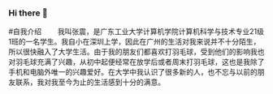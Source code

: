 ### Hi there 👋
#自我介绍
&emsp;&emsp;我叫张震，是广东工业大学计算机学院计算机科学与技术专业21级1班的一名学生。我自小在深圳上学，因此在广州的生活对我来说并不十分陌生，所以很快融入了大学生活。由于我的朋友们都喜欢打羽毛球，受到他们的影响我也对羽毛球充满了兴趣，从初中起便经常在放学后或者周末打羽毛球，这也是我除了手机和电脑外唯一的兴趣爱好。在大学中我认识了很多新的人，也不忘与以前的朋友联系，我对我至今为止的生活感到十分的满意。

<!--
**Ramozzzzz/Ramozzzzz** is a ✨ _special_ ✨ repository because its `README.md` (this file) appears on your GitHub profile.

Here are some ideas to get you started:

- 🔭 I’m currently working on ...
- 🌱 I’m currently learning ...
- 👯 I’m looking to collaborate on ...
- 🤔 I’m looking for help with ...
- 💬 Ask me about ...
- 📫 How to reach me: ...
- 😄 Pronouns: ...
- ⚡ Fun fact: ...
-->

